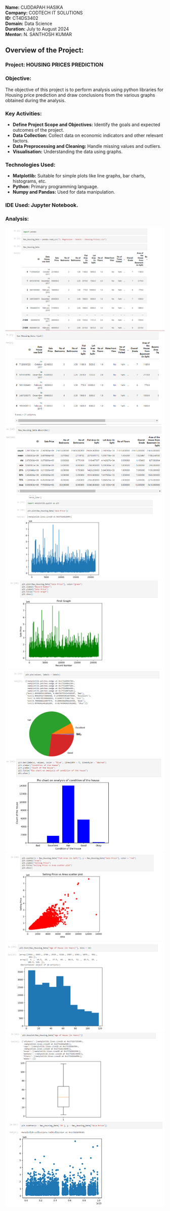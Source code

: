 **Name:** CUDDAPAH HASIKA<br>
**Company:** CODTECH IT SOLUTIONS<br>
**ID:** CT4DS3402<br>
**Domain:** Data Science<br>
**Duration:** July to August 2024<br>
**Mentor:** N. SANTHOSH KUMAR<br>

## Overview of the Project:

### Project: HOUSING PRICES PREDICTION 

### Objective:
The objective of this project is to perform analysis using python libraries for Housing price prediction and draw conclusions from the various graphs obtained during the analysis.

### Key Activities:
- **Define Project Scope and Objectives:** Identify the goals and expected outcomes of the project.<br>
- **Data Collection:** Collect data on economic indicators and other relevant factors.<br>
- **Data Preprocessing and Cleaning:** Handle missing values and outliers.<br>
- **Visualisation:** Understanding the data using graphs.
  
### Technologies Used:
- **Matplotlib:** Suitable for simple plots like line graphs, bar charts, histograms, etc.
- **Python:** Primary programming language.
- **Numpy and Pandas:** Used for data manipulation.

### IDE Used: Jupyter Notebook.

### Analysis:
![Image 1](https://github.com/Hasika20/CODTECH-Task1/blob/main/Screenshot%202024-07-23%20112104.png)
![Image 2](https://github.com/Hasika20/CODTECH-Task1/blob/main/Screenshot%202024-07-23%20112113.png)
![Image 3](https://github.com/Hasika20/CODTECH-Task1/blob/main/Screenshot%202024-07-23%20112122.png)
![Image 5](https://github.com/Hasika20/CODTECH-Task1/blob/main/Screenshot%202024-07-23%20112136.png)
![Image 6](https://github.com/Hasika20/CODTECH-Task1/blob/main/Screenshot%202024-07-23%20112144.png)
![Image 7](https://github.com/Hasika20/CODTECH-Task1/blob/main/Screenshot%202024-07-23%20112152.png)
![Image 8](https://github.com/Hasika20/CODTECH-Task1/blob/main/Screenshot%202024-07-23%20112201.png)
![Image 9](https://github.com/Hasika20/CODTECH-Task1/blob/main/Screenshot%202024-07-23%20112209.png)
![Image 10](https://github.com/Hasika20/CODTECH-Task1/blob/main/Screenshot%202024-07-23%20112218.png)
![Image 11](https://github.com/Hasika20/CODTECH-Task1/blob/main/Screenshot%202024-07-23%20112226.png)
![Image 12](https://github.com/Hasika20/CODTECH-Task1/blob/main/Screenshot%202024-07-23%20112237.png)
